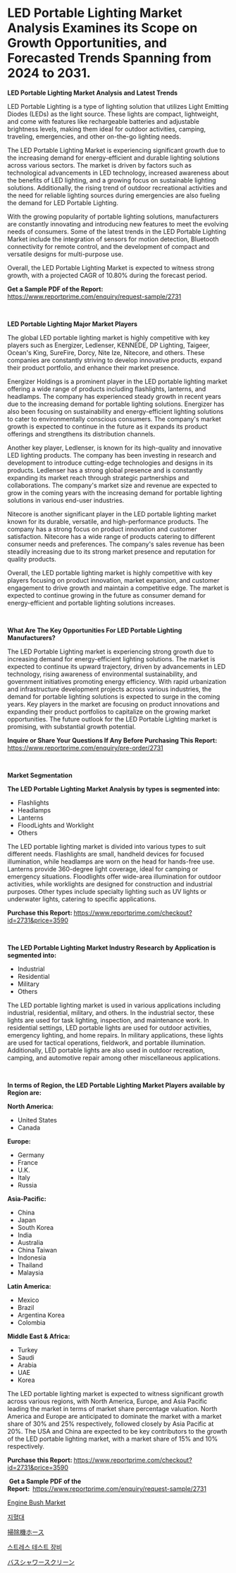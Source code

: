 <p><h1>LED Portable Lighting Market Analysis Examines its Scope on Growth Opportunities, and Forecasted Trends Spanning from 2024 to 2031.</h1></p><p><strong>LED Portable Lighting Market Analysis and Latest Trends</strong></p>
<p><p>LED Portable Lighting is a type of lighting solution that utilizes Light Emitting Diodes (LEDs) as the light source. These lights are compact, lightweight, and come with features like rechargeable batteries and adjustable brightness levels, making them ideal for outdoor activities, camping, traveling, emergencies, and other on-the-go lighting needs.</p><p>The LED Portable Lighting Market is experiencing significant growth due to the increasing demand for energy-efficient and durable lighting solutions across various sectors. The market is driven by factors such as technological advancements in LED technology, increased awareness about the benefits of LED lighting, and a growing focus on sustainable lighting solutions. Additionally, the rising trend of outdoor recreational activities and the need for reliable lighting sources during emergencies are also fueling the demand for LED Portable Lighting.</p><p>With the growing popularity of portable lighting solutions, manufacturers are constantly innovating and introducing new features to meet the evolving needs of consumers. Some of the latest trends in the LED Portable Lighting Market include the integration of sensors for motion detection, Bluetooth connectivity for remote control, and the development of compact and versatile designs for multi-purpose use.</p><p>Overall, the LED Portable Lighting Market is expected to witness strong growth, with a projected CAGR of 10.80% during the forecast period.</p></p>
<p><strong>Get a Sample PDF of the Report:&nbsp;</strong> <a href="https://www.reportprime.com/enquiry/request-sample/2731">https://www.reportprime.com/enquiry/request-sample/2731</a></p>
<p>&nbsp;</p>
<p><strong>LED Portable Lighting Major Market Players</strong></p>
<p><p>The global LED portable lighting market is highly competitive with key players such as Energizer, Ledlenser, KENNEDE, DP Lighting, Taigeer, Ocean's King, SureFire, Dorcy, Nite Ize, Nitecore, and others. These companies are constantly striving to develop innovative products, expand their product portfolio, and enhance their market presence.</p><p>Energizer Holdings is a prominent player in the LED portable lighting market offering a wide range of products including flashlights, lanterns, and headlamps. The company has experienced steady growth in recent years due to the increasing demand for portable lighting solutions. Energizer has also been focusing on sustainability and energy-efficient lighting solutions to cater to environmentally conscious consumers. The company's market growth is expected to continue in the future as it expands its product offerings and strengthens its distribution channels.</p><p>Another key player, Ledlenser, is known for its high-quality and innovative LED lighting products. The company has been investing in research and development to introduce cutting-edge technologies and designs in its products. Ledlenser has a strong global presence and is constantly expanding its market reach through strategic partnerships and collaborations. The company's market size and revenue are expected to grow in the coming years with the increasing demand for portable lighting solutions in various end-user industries.</p><p>Nitecore is another significant player in the LED portable lighting market known for its durable, versatile, and high-performance products. The company has a strong focus on product innovation and customer satisfaction. Nitecore has a wide range of products catering to different consumer needs and preferences. The company's sales revenue has been steadily increasing due to its strong market presence and reputation for quality products.</p><p>Overall, the LED portable lighting market is highly competitive with key players focusing on product innovation, market expansion, and customer engagement to drive growth and maintain a competitive edge. The market is expected to continue growing in the future as consumer demand for energy-efficient and portable lighting solutions increases.</p></p>
<p>&nbsp;</p>
<p><strong>What Are The Key Opportunities For LED Portable Lighting Manufacturers?</strong></p>
<p><p>The LED Portable Lighting market is experiencing strong growth due to increasing demand for energy-efficient lighting solutions. The market is expected to continue its upward trajectory, driven by advancements in LED technology, rising awareness of environmental sustainability, and government initiatives promoting energy efficiency. With rapid urbanization and infrastructure development projects across various industries, the demand for portable lighting solutions is expected to surge in the coming years. Key players in the market are focusing on product innovations and expanding their product portfolios to capitalize on the growing market opportunities. The future outlook for the LED Portable Lighting market is promising, with substantial growth potential.</p></p>
<p><strong>Inquire or Share Your Questions If Any Before Purchasing This Report:</strong> <a href="https://www.reportprime.com/enquiry/pre-order/2731">https://www.reportprime.com/enquiry/pre-order/2731</a></p>
<p>&nbsp;</p>
<p><strong>Market Segmentation</strong></p>
<p><strong>The LED Portable Lighting Market Analysis by types is segmented into:</strong></p>
<p><ul><li>Flashlights</li><li>Headlamps</li><li>Lanterns</li><li>FloodLights and Worklight</li><li>Others</li></ul></p>
<p><p>The LED portable lighting market is divided into various types to suit different needs. Flashlights are small, handheld devices for focused illumination, while headlamps are worn on the head for hands-free use. Lanterns provide 360-degree light coverage, ideal for camping or emergency situations. Floodlights offer wide-area illumination for outdoor activities, while worklights are designed for construction and industrial purposes. Other types include specialty lighting such as UV lights or underwater lights, catering to specific applications.</p></p>
<p><strong>Purchase this Report:&nbsp;</strong><a href="https://www.reportprime.com/checkout?id=2731&price=3590">https://www.reportprime.com/checkout?id=2731&price=3590</a></p>
<p>&nbsp;</p>
<p><strong>The LED Portable Lighting Market Industry Research by Application is segmented into:</strong></p>
<p><ul><li>Industrial</li><li>Residential</li><li>Military</li><li>Others</li></ul></p>
<p><p>The LED portable lighting market is used in various applications including industrial, residential, military, and others. In the industrial sector, these lights are used for task lighting, inspection, and maintenance work. In residential settings, LED portable lights are used for outdoor activities, emergency lighting, and home repairs. In military applications, these lights are used for tactical operations, fieldwork, and portable illumination. Additionally, LED portable lights are also used in outdoor recreation, camping, and automotive repair among other miscellaneous applications.</p></p>
<p>&nbsp;</p>
<p><strong>In terms of Region, the LED Portable Lighting Market Players available by Region are:</strong></p>
<p>
    <p> <strong> North America: </strong>
        <ul>
            <li>United States</li>
            <li>Canada</li>
        </ul>
        </p> 
    <p> <strong> Europe: </strong>
        <ul>
            <li>Germany</li>
            <li>France</li>
            <li>U.K.</li>
            <li>Italy</li>
            <li>Russia</li>
        </ul>
        </p> 
    <p> <strong> Asia-Pacific: </strong>
        <ul>
            <li>China</li>
            <li>Japan</li>
            <li>South Korea</li>
            <li>India</li>
            <li>Australia</li>
            <li>China Taiwan</li>
            <li>Indonesia</li>
            <li>Thailand</li>
            <li>Malaysia</li>
        </ul>
        </p> 
    <p> <strong> Latin America: </strong>
        <ul>
            <li>Mexico</li>
            <li>Brazil</li>
            <li>Argentina Korea</li>
            <li>Colombia</li>
        </ul>
        </p> 
    <p> <strong> Middle East & Africa: </strong>
        <ul>
            <li>Turkey</li>
            <li>Saudi</li>
            <li>Arabia</li>
            <li>UAE</li>
            <li>Korea</li>
        </ul>
    </p>
    </p>
<p><p>The LED portable lighting market is expected to witness significant growth across various regions, with North America, Europe, and Asia Pacific leading the market in terms of market share percentage valuation. North America and Europe are anticipated to dominate the market with a market share of 30% and 25% respectively, followed closely by Asia Pacific at 20%. The USA and China are expected to be key contributors to the growth of the LED portable lighting market, with a market share of 15% and 10% respectively.</p></p>
<p><strong>Purchase this Report: </strong><a href="https://www.reportprime.com/checkout?id=2731&price=3590">https://www.reportprime.com/checkout?id=2731&price=3590</a></p>
<p>&nbsp;<strong>Get a Sample PDF of the Report:&nbsp;&nbsp;</strong><a href="https://www.reportprime.com/enquiry/request-sample/2731">https://www.reportprime.com/enquiry/request-sample/2731</a></p>
<p><strong></strong></p>
<p><p><a href="https://issuu.com/reportprime-2/docs/engine-bush-market-size-2030.pptx">Engine Bush Market</a></p><p><a href="https://github.com/khytkeqagplkzqvh/Market-Research-Report-List-1/blob/main/220263911456.md">지혈대</a></p><p><a href="https://github.com/AriMuller2009/Market-Research-Report-List-1/blob/main/107698312178.md">掃除機ホース</a></p><p><a href="https://github.com/bvubpqd5241630/Market-Research-Report-List-1/blob/main/658901611455.md">스트레스 테스트 장비</a></p><p><a href="https://github.com/bucuel854722/Market-Research-Report-List-1/blob/main/127448312177.md">バスシャワースクリーン</a></p></p>